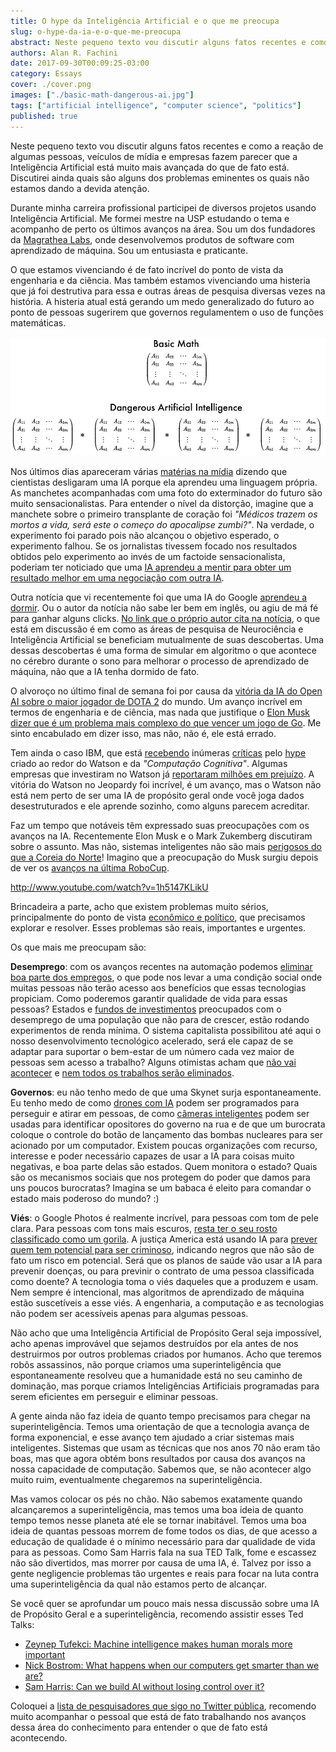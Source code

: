 ```yaml
---
title: O hype da Inteligência Artificial e o que me preocupa
slug: o-hype-da-ia-e-o-que-me-preocupa
abstract: Neste pequeno texto vou discutir alguns fatos recentes e como a reação de algumas pessoas, veículos de mídia e empresas fazem parecer que a Inteligência Artificial está muito mais avançada do que de fato está. Discutirei ainda quais são alguns dos problemas eminentes os quais não estamos dando a devida atenção.
authors: Alan R. Fachini
date: 2017-09-30T00:09:25-03:00
category: Essays
cover: ./cover.png
images: ["./basic-math-dangerous-ai.jpg"]
tags: ["artificial intelligence", "computer science", "politics"]
published: true
---
```


Neste pequeno texto vou discutir alguns fatos recentes e como a reação de algumas pessoas, veículos de mídia e empresas fazem parecer que a Inteligência Artificial está muito mais avançada do que de fato está. Discutirei ainda quais são alguns dos problemas eminentes os quais não estamos dando a devida atenção.

Durante minha carreira profissional participei de diversos projetos usando Inteligência Artificial. Me formei mestre na USP estudando o tema e acompanho de perto os últimos avanços na área. Sou um dos fundadores da [Magrathea Labs](http://www.magrathealabs.com), onde desenvolvemos produtos de software com aprendizado de máquina. Sou um entusiasta e praticante.

O que estamos vivenciando é de fato incrível do ponto de vista da engenharia e da ciência. Mas também estamos vivenciando uma histeria que já foi destrutiva para essa e outras áreas de pesquisa diversas vezes na história. A histeria atual está gerando um medo generalizado do futuro ao ponto de pessoas sugerirem que governos regulamentem o uso de funções matemáticas.

![Basic Math, Dangerous Artificial Intelligence](./basic-math-dangerous-ai.jpg)

Nos últimos dias apareceram várias [matérias na mídia](http://www.digitaljournal.com/tech-and-science/technology/a-step-closer-to-skynet-ai-invents-a-language-humans-can-t-read/article/498142) dizendo que cientistas desligaram uma IA porque ela aprendeu uma linguagem própria. As manchetes acompanhadas com uma foto do exterminador do futuro são muito sensacionalistas. Para entender o nível da distorção, imagine que a manchete sobre o primeiro transplante de coração foi _"Médicos trazem os mortos a vida, será este o começo do apocalipse zumbi?"_. Na verdade, o experimento foi parado pois não alcançou o objetivo esperado, o experimento falhou. Se os jornalistas tivessem focado nos resultados obtidos pelo experimento ao invés de um factoide sensacionalista, poderiam ter noticiado que uma [IA aprendeu a mentir para obter um resultado melhor em uma negociação com outra IA](https://code.facebook.com/essays/1686672014972296/deal-or-no-deal-training-ai-bots-to-negotiate/).

Outra notícia que vi recentemente foi que uma IA do Google [aprendeu a dormir](https://olhardigital.com.br/noticia/inteligencia-artificial-do-google-aprendeu-a-dormir/70334). Ou o autor da notícia não sabe ler bem em inglês, ou agiu de má fé para ganhar alguns clicks. [No link que o próprio autor cita na notícia](https://deepmind.com/blog/ai-and-neuroscience-virtuous-circle/), o que está em discussão é em como as áreas de pesquisa de Neurociência e Inteligência Artificial se beneficiam mutualmente de suas descobertas. Uma dessas descobertas é uma forma de simular em algoritmo o que acontece no cérebro durante o sono para melhorar o processo de aprendizado de máquina, não que a IA tenha dormido de fato.

O alvoroço no último final de semana foi por causa da [vitória da IA do Open AI sobre o maior jogador de DOTA 2](https://openai.com/the-international/) do mundo. Um avanço incrível em termos de engenharia e de ciência, mas nada que justifique o [Elon Musk dizer que é um problema mais complexo do que vencer um jogo de Go](https://twitter.com/elonmusk/status/896163163581825025). Me sinto encabulado em dizer isso, mas não, não é, ele está errado.

Tem ainda o caso IBM, que está [recebendo](http://gizmodo.uol.com.br/por-que-todo-mundo-esta-odiando-o-watson-da-ibm-inclusive-quem-ajudou-a-faze-lo/) inúmeras [críticas](http://www.rogerschank.com/fraudulent-claims-made-by-IBM-about-Watson-and-AI) pelo [hype](http://fortune.com/2017/06/28/ibm-watson-ai-healthcare/) criado ao redor do Watson e da _"Computação Cognitiva"_. Algumas empresas que investiram no Watson já [reportaram milhões em prejuízo](https://techcrunch.com/2017/07/13/jefferies-gives-ibm-watson-a-wall-street-reality-check). A vitória do Watson no Jeopardy foi incrível, é um avanço, mas o Watson não está nem perto de ser uma IA de propósito geral onde você joga dados desestruturados e ele aprende sozinho, como alguns parecem acreditar.

Faz um tempo que notáveis têm expressado suas preocupações com os avanços na IA. Recentemente Elon Musk e o Mark Zukemberg discutiram sobre o assunto. Mas não, sistemas inteligentes não são mais [perigosos do que a Coreia do Norte](https://twitter.com/elonmusk/status/896166762361704450)! Imagino que a preocupação do Musk surgiu depois de ver os [avanços na última RoboCup](https://www.youtube.com/watch?v=1h5147KLikU).

http://www.youtube.com/watch?v=1h5147KLikU

Brincadeira a parte, acho que existem problemas muito sérios, principalmente do ponto de vista [econômico e político](https://www.whitehouse.gov/sites/whitehouse.gov/files/images/EMBARGOED%20AI%20Economy%20Report.pdf), que precisamos explorar e resolver. Esses problemas são reais, importantes e urgentes.

Os que mais me preocupam são:

**Desemprego**: com os avanços recentes na automação podemos [eliminar boa parte dos empregos](http://www.bbc.com/news/technology-34066941), o que pode nos levar a uma condição social onde muitas pessoas não terão acesso aos benefícios que essas tecnologias propiciam. Como poderemos garantir qualidade de vida para essas pessoas? Estados e [fundos de investimentos](https://blog.ycombinator.com/basic-income/) preocupados com o desemprego de uma população que não para de crescer, estão rodando experimentos de renda mínima. O sistema capitalista possibilitou até aqui o nosso desenvolvimento tecnológico acelerado, será ele capaz de se adaptar para suportar o bem-estar de um número cada vez maior de pessoas sem acesso a trabalho? Alguns otimistas acham que [não vai acontecer](https://www.cnbc.com/2017/06/16/ai-robots-jobs-alphabet-eric-schmidt.html) e [nem todos os trabalhos serão eliminados](https://www.forbes.com/sites/markcohen1/2017/03/20/artificial-intelligence-will-not-replace-lawyers-with-iq-and-eq).

**Governos**: eu não tenho medo de que uma Skynet surja espontaneamente. Eu tenho medo de como [drones com IA](http://www.cbsnews.com/news/60-minutes-autonomous-drones-set-to-revolutionize-military-technology/) podem ser programados para perseguir e atirar em pessoas, de como [câmeras inteligentes](https://cvdazzle.com) podem ser usadas para identificar opositores do governo na rua e de que um burocrata coloque o controle do botão de lançamento das bombas nucleares para ser acionado por um computador. Existem poucas organizações com recurso, interesse e poder necessário capazes de usar a IA para coisas muito negativas, e boa parte delas são estados. Quem monitora o estado? Quais são os mecanismos sociais que nos protegem do poder que damos para uns poucos burocratas? Imagina se um babaca é eleito para comandar o estado mais poderoso do mundo? :)

**Viés**: o Google Photos é realmente incrível, para pessoas com tom de pele clara. Para pessoas com tons mais escuros, [resta ter o seu rosto classificado como um gorila](https://www.buzzfeed.com/fionarutherford/heres-why-some-people-think-googles-results-are-racist). A justiça America está usando IA para [prever quem tem potencial para ser criminoso](https://www.propublica.org/article/what-algorithmic-injustice-looks-like-in-real-life), indicando negros que não são de fato um risco em potencial. Será que os planos de saúde vão usar a IA para prevenir doenças, ou para previnir o contrato de uma pessoa classificada como doente? A tecnologia toma o viés daqueles que a produzem e usam. Nem sempre é intencional, mas algoritmos de aprendizado de máquina estão suscetíveis a esse viés. A engenharia, a computação e as tecnologias não podem ser acessíveis apenas para algumas pessoas.

Não acho que uma Inteligência Artificial de Propósito Geral seja impossível, acho apenas improvável que sejamos destruídos por ela antes de nos destruirmos por outros problemas criados por humanos. Acho que teremos robôs assassinos, não porque criamos uma superinteligência que espontaneamente resolveu que a humanidade está no seu caminho de dominação, mas porque criamos Inteligências Artificiais programadas para serem eficientes em perseguir e eliminar pessoas.

A gente ainda não faz ideia de quanto tempo precisamos para chegar na superinteligência. Temos uma orientação de que a tecnologia avança de forma exponencial, e esse avanço tem ajudado a criar sistemas mais inteligentes. Sistemas que usam as técnicas que nos anos 70 não eram tão boas, mas que agora obtém bons resultados por causa dos avanços na nossa capacidade de computação. Sabemos que, se não acontecer algo muito ruim, eventualmente chegaremos na superinteligência.

Mas vamos colocar os pés no chão. Não sabemos exatamente quando alcançaremos a superinteligência, mas temos uma boa ideia de quanto tempo temos nesse planeta até ele se tornar inabitável. Temos uma boa ideia de quantas pessoas morrem de fome todos os dias, de que acesso a educação de qualidade é o mínimo necessário para dar qualidade de vida para as pessoas. Como Sam Harris fala na sua TED Talk, fome e escassez não são divertidos, mas morrer por causa de uma IA, é. Talvez por isso a gente negligencie problemas tão urgentes e reais para focar na luta contra uma superinteligência da qual não estamos perto de alcançar.

Se você quer se aprofundar um pouco mais nessa discussão sobre uma IA de Propósito Geral e a superinteligência, recomendo assistir esses Ted Talks:

* [Zeynep Tufekci: Machine intelligence makes human morals more important](https://www.ted.com/talks/zeynep_tufekci_machine_intelligence_makes_human_morals_more_important)
* [Nick Bostrom: What happens when our computers get smarter than we are?](https://www.ted.com/talks/nick_bostrom_what_happens_when_our_computers_get_smarter_than_we_are)
* [Sam Harris: Can we build AI without losing control over it?](https://www.ted.com/talks/sam_harris_can_we_build_ai_without_losing_control_over_it)

Coloquei a [lista de pesquisadores que sigo no Twitter pública](https://twitter.com/alfakini/lists/machine-learning), recomendo muito acompanhar o pessoal que está de fato trabalhando nos avanços dessa área do conhecimento para entender o que de fato está acontecendo.
